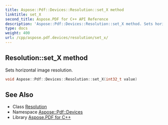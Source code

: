 ```yaml
---
title: Aspose::Pdf::Devices::Resolution::set_X method
linktitle: set_X
second_title: Aspose.PDF for C++ API Reference
description: 'Aspose::Pdf::Devices::Resolution::set_X method. Sets horizontal image resolution in C++.'
type: docs
weight: 400
url: /cpp/aspose.pdf.devices/resolution/set_x/
---
```

## Resolution::set_X method


Sets horizontal image resolution.

```cpp
void Aspose::Pdf::Devices::Resolution::set_X(int32_t value)
```

## See Also

* Class [Resolution](../)
* Namespace [Aspose::Pdf::Devices](../../)
* Library [Aspose.PDF for C++](../../../)
